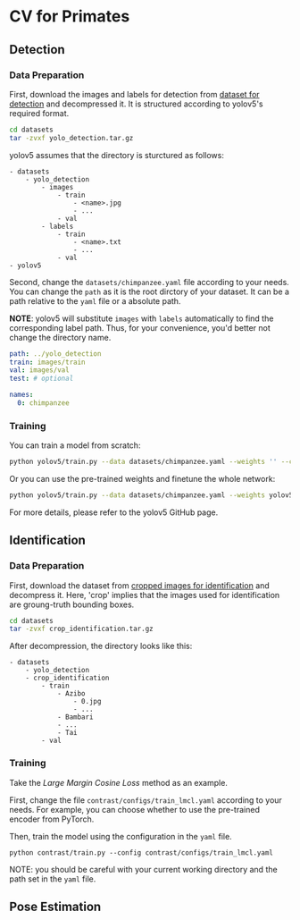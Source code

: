 # CV for Primates

## Detection

### Data Preparation
First, download the images and labels for detection from [dataset for detection](https://disk.pku.edu.cn:443/link/F87EB30E935982FC8082B81D88DDE55C) and decompressed it. It is structured according to yolov5's required format.

```bash
cd datasets
tar -zvxf yolo_detection.tar.gz
```

yolov5 assumes that the directory is sturctured as follows:
```
- datasets
    - yolo_detection
        - images
            - train
                - <name>.jpg
                - ...
            - val
        - labels
            - train
                - <name>.txt
                - ...
            - val
- yolov5
```

Second, change the `datasets/chimpanzee.yaml` file according to your needs. You can change the `path` as it is the root dirctory of your dataset. It can be a path relative to the `yaml` file or a absolute path.

**NOTE**: yolov5 will substitute `images` with `labels` automatically to find the corresponding label path. Thus, for your convenience, you'd better not change the directory name.
```yaml
path: ../yolo_detection
train: images/train
val: images/val
test: # optional

names:
  0: chimpanzee
```

### Training
You can train a model from scratch:
```bash
python yolov5/train.py --data datasets/chimpanzee.yaml --weights '' --cfg yolov5s.yaml --img 640
```
Or you can use the pre-trained weights and finetune the whole network:
```bash
python yolov5/train.py --data datasets/chimpanzee.yaml --weights yolov5s.pt --img 640
```
For more details, please refer to the yolov5 GitHub page.

## Identification
### Data Preparation
First, download the dataset from [cropped images for identification](https://disk.pku.edu.cn:443/link/4DE85DF2CC9B6F655615FF26A1D9E853) and decompress it.
Here, 'crop' implies that the images used for identification are groung-truth bounding boxes.

```bash
cd datasets
tar -zvxf crop_identification.tar.gz
```
After decompression, the directory looks like this:
```
- datasets
    - yolo_detection
    - crop_identification
        - train
            - Azibo
                - 0.jpg
                - ...
            - Bambari
            - ...
            - Tai
        - val
```

### Training
Take the *Large Margin Cosine Loss* method as an example.

First, change the file `contrast/configs/train_lmcl.yaml` according to your needs.
For example, you can choose whether to use the pre-trained encoder from PyTorch.

Then, train the model using the configuration in the `yaml` file.
```
python contrast/train.py --config contrast/configs/train_lmcl.yaml
```
NOTE: you should be careful with your current working directory and the path set in the `yaml` file.
## Pose Estimation
